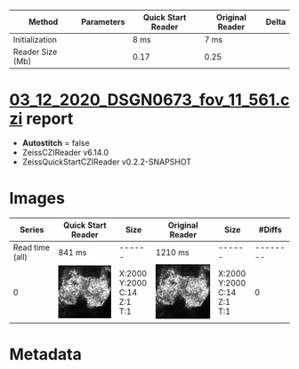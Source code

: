 |  Method            | Parameters       | Quick Start Reader | Original Reader | Delta  |
| -------------------|------------------|--------------------|-----------------|------- |
| Initialization     |                  |8 ms|7 ms|        |
| Reader Size (Mb)     |                  |0.17|0.25|        |
# [03_12_2020_DSGN0673_fov_11_561.czi](https://zenodo.org/record/4017923/files/03_12_2020_DSGN0673_fov_11_561.czi) report
 - **Autostitch** = false
 - ZeissCZIReader v6.14.0
 - ZeissQuickStartCZIReader v0.2.2-SNAPSHOT

# Images 

| Series            | Quick Start Reader | Size | Original Reader | Size | #Diffs |
|-------------------|--------------------|------|-----------------|------|--------|
| Read time (all)   |841 ms|------|1210 ms|------|--------|
|0|![03_12_2020_DSGN0673_fov_11_561.quick_true.flat_true.stitch_false.series_0.jpg](03_12_2020_DSGN0673_fov_11_561/03_12_2020_DSGN0673_fov_11_561.quick_true.flat_true.stitch_false.series_0.jpg)|X:2000<br>Y:2000<br>C:14<br>Z:1<br>T:1|![03_12_2020_DSGN0673_fov_11_561.quick_false.flat_true.stitch_false.series_0.jpg](03_12_2020_DSGN0673_fov_11_561/03_12_2020_DSGN0673_fov_11_561.quick_false.flat_true.stitch_false.series_0.jpg)|X:2000<br>Y:2000<br>C:14<br>Z:1<br>T:1|0|

# Metadata

